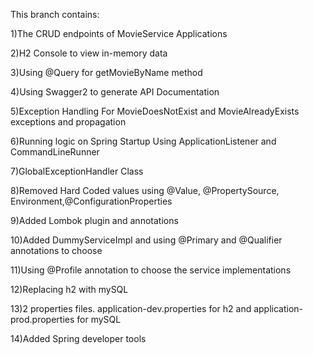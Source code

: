 This branch contains:

1)The CRUD endpoints of MovieService Applications

2)H2 Console to view in-memory data

3)Using @Query for getMovieByName method

4)Using Swagger2 to generate API Documentation

5)Exception Handling For MovieDoesNotExist and MovieAlreadyExists exceptions and propagation

6)Running logic on Spring Startup Using ApplicationListener and CommandLineRunner

7)GlobalExceptionHandler Class

8)Removed Hard Coded values using @Value, @PropertySource, Environment,@ConfigurationProperties

9)Added Lombok plugin and annotations

10)Added DummyServiceImpl and using @Primary and @Qualifier annotations to choose 

11)Using @Profile annotation to choose the service implementations

12)Replacing h2 with mySQL

13)2 properties files. application-dev.properties for h2 and application-prod.properties for mySQL

14)Added Spring developer tools
